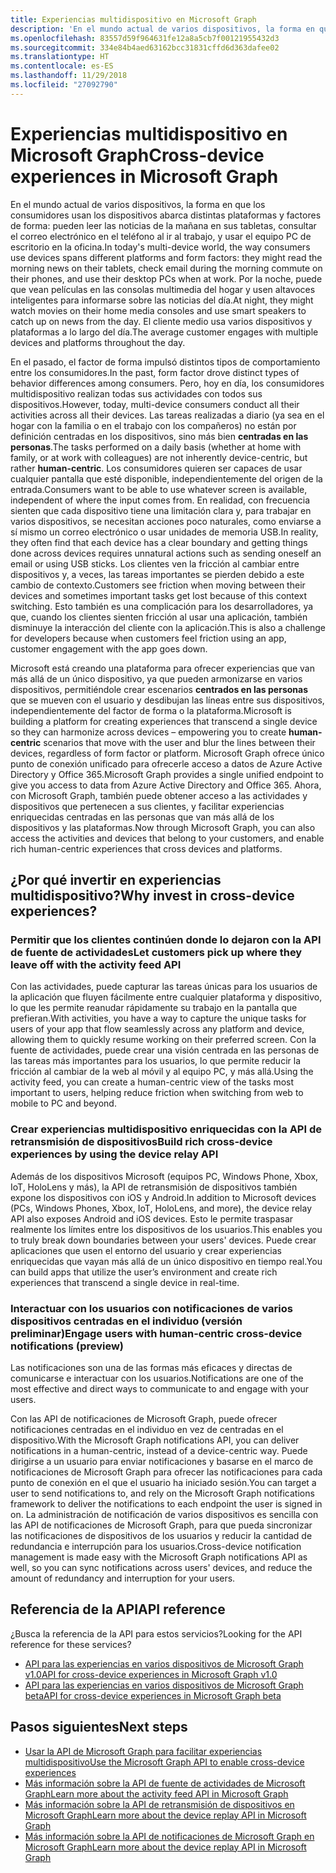 ```yaml
---
title: Experiencias multidispositivo en Microsoft Graph
description: 'En el mundo actual de varios dispositivos, la forma en que los consumidores usan los dispositivos abarca distintas plataformas y factores de forma: pueden leer las noticias de la mañana en sus tabletas, consultar el correo electrónico en el teléfono al ir al trabajo, y usar el equipo PC de escritorio en la oficina. Por la noche, puede que vean películas en las consolas multimedia del hogar y usen altavoces inteligentes para informarse sobre las noticias del día. El cliente medio usa varios dispositivos y plataformas a lo largo del día. '
ms.openlocfilehash: 83557d59f964631fe12a8a5cb7f00121955432d3
ms.sourcegitcommit: 334e84b4aed63162bcc31831cffd6d363dafee02
ms.translationtype: HT
ms.contentlocale: es-ES
ms.lasthandoff: 11/29/2018
ms.locfileid: "27092790"
---
```

# <a name="cross-device-experiences-in-microsoft-graph"></a><span data-ttu-id="5aaa9-105">Experiencias multidispositivo en Microsoft Graph</span><span class="sxs-lookup"><span data-stu-id="5aaa9-105">Cross-device experiences in Microsoft Graph</span></span>

<span data-ttu-id="5aaa9-106">En el mundo actual de varios dispositivos, la forma en que los consumidores usan los dispositivos abarca distintas plataformas y factores de forma: pueden leer las noticias de la mañana en sus tabletas, consultar el correo electrónico en el teléfono al ir al trabajo, y usar el equipo PC de escritorio en la oficina.</span><span class="sxs-lookup"><span data-stu-id="5aaa9-106">In today's multi-device world, the way consumers use devices spans different platforms and form factors: they might read the morning news on their tablets, check email during the morning commute on their phones, and use their desktop PCs when at work.</span></span> <span data-ttu-id="5aaa9-107">Por la noche, puede que vean películas en las consolas multimedia del hogar y usen altavoces inteligentes para informarse sobre las noticias del día.</span><span class="sxs-lookup"><span data-stu-id="5aaa9-107">At night, they might watch movies on their home media consoles and use smart speakers to catch up on news from the day.</span></span> <span data-ttu-id="5aaa9-108">El cliente medio usa varios dispositivos y plataformas a lo largo del día.</span><span class="sxs-lookup"><span data-stu-id="5aaa9-108">The average customer engages with multiple devices and platforms throughout the day.</span></span> 

<span data-ttu-id="5aaa9-109">En el pasado, el factor de forma impulsó distintos tipos de comportamiento entre los consumidores.</span><span class="sxs-lookup"><span data-stu-id="5aaa9-109">In the past, form factor drove distinct types of behavior differences among consumers.</span></span> <span data-ttu-id="5aaa9-110">Pero, hoy en día, los consumidores multidispositivo realizan todas sus actividades con todos sus dispositivos.</span><span class="sxs-lookup"><span data-stu-id="5aaa9-110">However, today, multi-device consumers conduct all their activities across all their devices.</span></span> <span data-ttu-id="5aaa9-111">Las tareas realizadas a diario (ya sea en el hogar con la familia o en el trabajo con los compañeros) no están por definición centradas en los dispositivos, sino más bien **centradas en las personas**.</span><span class="sxs-lookup"><span data-stu-id="5aaa9-111">The tasks performed on a daily basis (whether at home with family, or at work with colleagues) are not inherently device-centric, but rather **human-centric**.</span></span> <span data-ttu-id="5aaa9-112">Los consumidores quieren ser capaces de usar cualquier pantalla que esté disponible, independientemente del origen de la entrada.</span><span class="sxs-lookup"><span data-stu-id="5aaa9-112">Consumers want to be able to use whatever screen is available, independent of where the input comes from.</span></span> <span data-ttu-id="5aaa9-113">En realidad, con frecuencia sienten que cada dispositivo tiene una limitación clara y, para trabajar en varios dispositivos, se necesitan acciones poco naturales, como enviarse a sí mismo un correo electrónico o usar unidades de memoria USB.</span><span class="sxs-lookup"><span data-stu-id="5aaa9-113">In reality, they often find that each device has a clear boundary and getting things done across devices requires unnatural actions such as sending oneself an email or using USB sticks.</span></span> <span data-ttu-id="5aaa9-114">Los clientes ven la fricción al cambiar entre dispositivos y, a veces, las tareas importantes se pierden debido a este cambio de contexto.</span><span class="sxs-lookup"><span data-stu-id="5aaa9-114">Customers see friction when moving between their devices and sometimes important tasks get lost because of this context switching.</span></span> <span data-ttu-id="5aaa9-115">Esto también es una complicación para los desarrolladores, ya que, cuando los clientes sienten fricción al usar una aplicación, también disminuye la interacción del cliente con la aplicación.</span><span class="sxs-lookup"><span data-stu-id="5aaa9-115">This is also a challenge for developers because when customers feel friction using an app, customer engagement with the app goes down.</span></span>

<span data-ttu-id="5aaa9-116">Microsoft está creando una plataforma para ofrecer experiencias que van más allá de un único dispositivo, ya que pueden armonizarse en varios dispositivos, permitiéndole crear escenarios **centrados en las personas** que se mueven con el usuario y desdibujan las líneas entre sus dispositivos, independientemente del factor de forma o la plataforma.</span><span class="sxs-lookup"><span data-stu-id="5aaa9-116">Microsoft is building a platform for creating experiences that transcend a single device so they can harmonize across devices – empowering you to create **human-centric** scenarios that move with the user and blur the lines between their devices, regardless of form factor or platform.</span></span> <span data-ttu-id="5aaa9-117">Microsoft Graph ofrece único punto de conexión unificado para ofrecerle acceso a datos de Azure Active Directory y Office 365.</span><span class="sxs-lookup"><span data-stu-id="5aaa9-117">Microsoft Graph provides a single unified endpoint to give you access to data from Azure Active Directory and Office 365.</span></span> <span data-ttu-id="5aaa9-118">Ahora, con Microsoft Graph, también puede obtener acceso a las actividades y dispositivos que pertenecen a sus clientes, y facilitar experiencias enriquecidas centradas en las personas que van más allá de los dispositivos y las plataformas.</span><span class="sxs-lookup"><span data-stu-id="5aaa9-118">Now through Microsoft Graph, you can also access the activities and devices that belong to your customers, and enable rich human-centric experiences that cross devices and platforms.</span></span> 

## <a name="why-invest-in-cross-device-experiences"></a><span data-ttu-id="5aaa9-119">¿Por qué invertir en experiencias multidispositivo?</span><span class="sxs-lookup"><span data-stu-id="5aaa9-119">Why invest in cross-device experiences?</span></span>

### <a name="let-customers-pick-up-where-they-leave-off-with-the-activity-feed-api"></a><span data-ttu-id="5aaa9-120">Permitir que los clientes continúen donde lo dejaron con la API de fuente de actividades</span><span class="sxs-lookup"><span data-stu-id="5aaa9-120">Let customers pick up where they leave off with the activity feed API</span></span> 
<span data-ttu-id="5aaa9-121">Con las actividades, puede capturar las tareas únicas para los usuarios de la aplicación que fluyen fácilmente entre cualquier plataforma y dispositivo, lo que les permite reanudar rápidamente su trabajo en la pantalla que prefieran.</span><span class="sxs-lookup"><span data-stu-id="5aaa9-121">With activities, you have a way to capture the unique tasks for users of your app that flow seamlessly across any platform and device, allowing them to quickly resume working on their preferred screen.</span></span> <span data-ttu-id="5aaa9-122">Con la fuente de actividades, puede crear una visión centrada en las personas de las tareas más importantes para los usuarios, lo que permite reducir la fricción al cambiar de la web al móvil y al equipo PC, y más allá.</span><span class="sxs-lookup"><span data-stu-id="5aaa9-122">Using the activity feed, you can create a human-centric view of the tasks most important to users, helping reduce friction when switching from web to mobile to PC and beyond.</span></span> 

### <a name="build-rich-cross-device-experiences-by-using-the-device-relay-api"></a><span data-ttu-id="5aaa9-123">Crear experiencias multidispositivo enriquecidas con la API de retransmisión de dispositivos</span><span class="sxs-lookup"><span data-stu-id="5aaa9-123">Build rich cross-device experiences by using the device relay API</span></span> 
<span data-ttu-id="5aaa9-124">Además de los dispositivos Microsoft (equipos PC, Windows Phone, Xbox, IoT, HoloLens y más), la API de retransmisión de dispositivos también expone los dispositivos con iOS y Android.</span><span class="sxs-lookup"><span data-stu-id="5aaa9-124">In addition to Microsoft devices (PCs, Windows Phones, Xbox, IoT, HoloLens, and more), the device relay API also exposes Android and iOS devices.</span></span> <span data-ttu-id="5aaa9-125">Esto le permite traspasar realmente los límites entre los dispositivos de los usuarios.</span><span class="sxs-lookup"><span data-stu-id="5aaa9-125">This enables you to truly break down boundaries between your users' devices.</span></span> <span data-ttu-id="5aaa9-126">Puede crear aplicaciones que usen el entorno del usuario y crear experiencias enriquecidas que vayan más allá de un único dispositivo en tiempo real.</span><span class="sxs-lookup"><span data-stu-id="5aaa9-126">You can build apps that utilize the user’s environment and create rich experiences that transcend a single device in real-time.</span></span> 

### <a name="engage-users-with-human-centric-cross-device-notifications-preview"></a><span data-ttu-id="5aaa9-127">Interactuar con los usuarios con notificaciones de varios dispositivos centradas en el individuo (versión preliminar)</span><span class="sxs-lookup"><span data-stu-id="5aaa9-127">Engage users with human-centric cross-device notifications (preview)</span></span>

<span data-ttu-id="5aaa9-128">Las notificaciones son una de las formas más eficaces y directas de comunicarse e interactuar con los usuarios.</span><span class="sxs-lookup"><span data-stu-id="5aaa9-128">Notifications are one of the most effective and direct ways to communicate to and engage with your users.</span></span> 

<span data-ttu-id="5aaa9-129">Con las API de notificaciones de Microsoft Graph, puede ofrecer notificaciones centradas en el individuo en vez de centradas en el dispositivo.</span><span class="sxs-lookup"><span data-stu-id="5aaa9-129">With the Microsoft Graph notifications API, you can deliver notifications in a human-centric, instead of a device-centric way.</span></span> <span data-ttu-id="5aaa9-130">Puede dirigirse a un usuario para enviar notificaciones y basarse en el marco de notificaciones de Microsoft Graph para ofrecer las notificaciones para cada punto de conexión en el que el usuario ha iniciado sesión.</span><span class="sxs-lookup"><span data-stu-id="5aaa9-130">You can target a user to send notifications to, and rely on the Microsoft Graph notifications framework to deliver the notifications to each endpoint the user is signed in on.</span></span> <span data-ttu-id="5aaa9-131">La administración de notificación de varios dispositivos es sencilla con las API de notificaciones de Microsoft Graph, para que pueda sincronizar las notificaciones de dispositivos de los usuarios y reducir la cantidad de redundancia e interrupción para los usuarios.</span><span class="sxs-lookup"><span data-stu-id="5aaa9-131">Cross-device notification management is made easy with the Microsoft Graph notifications API as well, so you can sync notifications across users' devices, and reduce the amount of redundancy and interruption for your users.</span></span> 

## <a name="api-reference"></a><span data-ttu-id="5aaa9-132">Referencia de la API</span><span class="sxs-lookup"><span data-stu-id="5aaa9-132">API reference</span></span>
<span data-ttu-id="5aaa9-133">¿Busca la referencia de la API para estos servicios?</span><span class="sxs-lookup"><span data-stu-id="5aaa9-133">Looking for the API reference for these services?</span></span>

- [<span data-ttu-id="5aaa9-134">API para las experiencias en varios dispositivos de Microsoft Graph v1.0</span><span class="sxs-lookup"><span data-stu-id="5aaa9-134">API for cross-device experiences in Microsoft Graph v1.0</span></span>](/graph/api/resources/project-rome-overview?view=graph-rest-1.0)
- [<span data-ttu-id="5aaa9-135">API para las experiencias en varios dispositivos de Microsoft Graph beta</span><span class="sxs-lookup"><span data-stu-id="5aaa9-135">API for cross-device experiences in Microsoft Graph beta</span></span>](/graph/api/resources/project-rome-overview?view=graph-rest-beta)


## <a name="next-steps"></a><span data-ttu-id="5aaa9-136">Pasos siguientes</span><span class="sxs-lookup"><span data-stu-id="5aaa9-136">Next steps</span></span>

- [<span data-ttu-id="5aaa9-137">Usar la API de Microsoft Graph para facilitar experiencias multidispositivo</span><span class="sxs-lookup"><span data-stu-id="5aaa9-137">Use the Microsoft Graph API to enable cross-device experiences</span></span>](/graph/api/resources/cross-device-reference-overview?view=graph-rest-1.0)
- [<span data-ttu-id="5aaa9-138">Más información sobre la API de fuente de actividades de Microsoft Graph</span><span class="sxs-lookup"><span data-stu-id="5aaa9-138">Learn more about the activity feed API in Microsoft Graph</span></span>](activity-feed-concept-overview.md)
- [<span data-ttu-id="5aaa9-139">Más información sobre la API de retransmisión de dispositivos en Microsoft Graph</span><span class="sxs-lookup"><span data-stu-id="5aaa9-139">Learn more about the device replay API in Microsoft Graph</span></span>](device-relay-concept-overview.md)
- [<span data-ttu-id="5aaa9-140">Más información sobre la API de notificaciones de Microsoft Graph en Microsoft Graph</span><span class="sxs-lookup"><span data-stu-id="5aaa9-140">Learn more about the device replay API in Microsoft Graph</span></span>](notifications-concept-overview.md)
